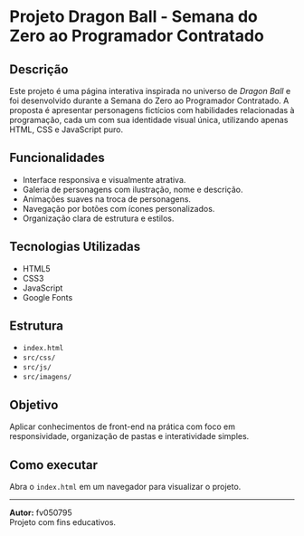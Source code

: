 # Projeto Dragon Ball - Semana do Zero ao Programador Contratado

## Descrição

Este projeto é uma página interativa inspirada no universo de *Dragon Ball* e foi desenvolvido durante a Semana do Zero ao Programador Contratado. A proposta é apresentar personagens fictícios com habilidades relacionadas à programação, cada um com sua identidade visual única, utilizando apenas HTML, CSS e JavaScript puro.

## Funcionalidades

- Interface responsiva e visualmente atrativa.
- Galeria de personagens com ilustração, nome e descrição.
- Animações suaves na troca de personagens.
- Navegação por botões com ícones personalizados.
- Organização clara de estrutura e estilos.

## Tecnologias Utilizadas

- HTML5
- CSS3
- JavaScript
- Google Fonts

## Estrutura

- `index.html`
- `src/css/`
- `src/js/`
- `src/imagens/`

## Objetivo

Aplicar conhecimentos de front-end na prática com foco em responsividade, organização de pastas e interatividade simples.

## Como executar

Abra o `index.html` em um navegador para visualizar o projeto.

---

**Autor:** fv050795  
Projeto com fins educativos.
